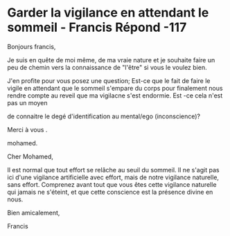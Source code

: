 # Garder la vigilance en attendant le sommeil - Francis Répond -117

Bonjours francis,

Je suis en qu&ecirc;te de moi m&ecirc;me, de ma vraie nature et je souhaite faire un peu de chemin vers la connaissance de &quot;l'&ecirc;tre&quot; si vous le voulez bien.

J'en profite pour vous posez une question; Est-ce que le fait de faire le vigile en attendant que le sommeil s'empare du corps pour finalement nous rendre compte au reveil que ma vigilacne s'est endormie. Est -ce cela n'est pas un moyen&nbsp;

de connaitre le deg&eacute; d'identification au mental/ego (inconscience)?

Merci &agrave; vous .

mohamed.

Cher Mohamed,

Il est normal que tout effort se rel&acirc;che au seuil du sommeil. Il ne s'agit pas ici d'une vigilance artificielle avec effort, mais de notre vigilance naturelle, sans effort. Comprenez avant tout que vous &ecirc;tes cette vigilance naturelle qui jamais ne s'&eacute;teint, et que cette conscience est la pr&eacute;sence divine en nous.&nbsp;

Bien amicalement,

Francis

